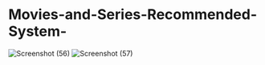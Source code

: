 # Movies-and-Series-Recommended-System-
![Screenshot (56)](https://github.com/Aman811630/Movies-and-Series-Recommended-System-/assets/100797749/faa5e2c0-e84a-4e2c-a571-76f380401e5a)
![Screenshot (57)](https://github.com/Aman811630/Movies-and-Series-Recommended-System-/assets/100797749/44b027a6-53db-4916-ab62-fd4572037443)

